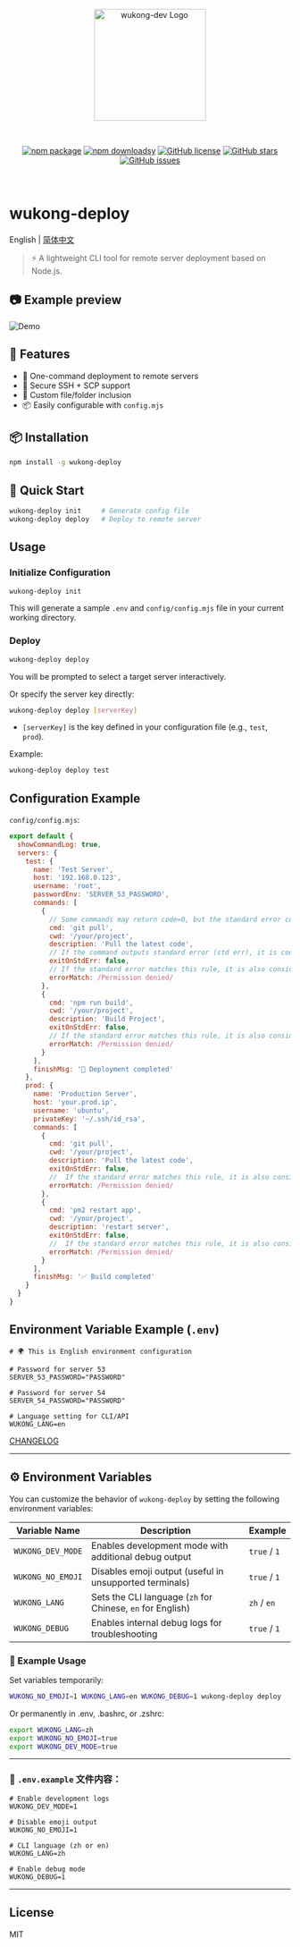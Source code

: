 <p align="center">
    <img src="https://raw.githubusercontent.com/tomatobybike/wukong-deploy/main/images/logo.svg" width="200" alt="wukong-dev Logo" />
</p>
<br/>
<p align="center">
  <a href="https://www.npmjs.com/package/wukong-deploy"><img src="https://img.shields.io/npm/v/wukong-deploy.svg" alt="npm package"></a>
  <a href="https://www.npmjs.com/package/wukong-deploy"><img src="https://img.shields.io/npm/dm/wukong-deploy.svg" alt="npm downloadsy"></a>
  <a href="https://github.com/tomatobybike/wukong-deploy/blob/master/LICENSE"><img src="https://img.shields.io/github/license/tomatobybike/wukong-deploy.svg" alt="GitHub license"></a>
  <a href="https://github.com/tomatobybike/wukong-deploy"><img src="https://img.shields.io/github/stars/tomatobybike/wukong-deploy.svg?style=social" alt="GitHub stars"></a>
  <a href="ttps://github.com/tomatobybike/wukong-deploy/issues"><img src="https://img.shields.io/github/issues/tomatobybike/wukong-deploy.svg" alt="GitHub issues"></a>
</p>
<br/>

# wukong-deploy

English | [简体中文](./README.zh-CN.md)

> ⚡️ A lightweight CLI tool for remote server deployment based on Node.js.

## 📷 Example preview

![Demo](./images/demo.svg)

## 🧠 Features

- 🚀 One-command deployment to remote servers
- 🔐 Secure SSH + SCP support
- 📁 Custom file/folder inclusion
- 📦 Easily configurable with `config.mjs`

## 📦 Installation

```bash
npm install -g wukong-deploy
```

## 🚀 Quick Start

```bash
wukong-deploy init     # Generate config file
wukong-deploy deploy   # Deploy to remote server
```

## Usage

### Initialize Configuration

```bash
wukong-deploy init
```

This will generate a sample `.env` and `config/config.mjs` file in your current working directory.

### Deploy

```bash
wukong-deploy deploy
```

You will be prompted to select a target server interactively.

Or specify the server key directly:

```bash
wukong-deploy deploy [serverKey]
```

- `[serverKey]` is the key defined in your configuration file (e.g., `test`, `prod`).

Example:

```bash
wukong-deploy deploy test
```

## Configuration Example

`config/config.mjs`:

```js
export default {
  showCommandLog: true,
  servers: {
    test: {
      name: 'Test Server',
      host: '192.168.0.123',
      username: 'root',
      passwordEnv: 'SERVER_53_PASSWORD',
      commands: [
        {
          // Some commands may return code=0, but the standard error contains a critical error
          cmd: 'git pull',
          cwd: '/your/project',
          description: 'Pull the latest code',
          // If the command outputs standard error (std err), it is considered to have failed execution
          exitOnStdErr: false,
          // If the standard error matches this rule, it is also considered a execution failure
          errorMatch: /Permission denied/
        },
        {
          cmd: 'npm run build',
          cwd: '/your/project',
          description: 'Build Project',
          exitOnStdErr: false,
          // If the standard error matches this rule, it is also considered a execution failure
          errorMatch: /Permission denied/
        }
      ],
      finishMsg: '🎉 Deployment completed'
    },
    prod: {
      name: 'Production Server',
      host: 'your.prod.ip',
      username: 'ubuntu',
      privateKey: '~/.ssh/id_rsa',
      commands: [
        {
          cmd: 'git pull',
          cwd: '/your/project',
          description: 'Pull the latest code',
          exitOnStdErr: false,
          //  If the standard error matches this rule, it is also considered a execution failure
          errorMatch: /Permission denied/
        },
        {
          cmd: 'pm2 restart app',
          cwd: '/your/project',
          description: 'restart server',
          exitOnStdErr: false,
          //  If the standard error matches this rule, it is also considered a execution failure
          errorMatch: /Permission denied/
        }
      ],
      finishMsg: '✅ Build completed'
    }
  }
}
```

## Environment Variable Example (`.env`)

```env
# 🌍 This is English environment configuration

# Password for server 53
SERVER_53_PASSWORD="PASSWORD"

# Password for server 54
SERVER_54_PASSWORD="PASSWORD"

# Language setting for CLI/API
WUKONG_LANG=en
```

[CHANGELOG](./CHANGELOG.md)

---

## ⚙️ Environment Variables

You can customize the behavior of `wukong-deploy` by setting the following environment variables:

| Variable Name     | Description                                                | Example      |
| ----------------- | ---------------------------------------------------------- | ------------ |
| `WUKONG_DEV_MODE`        | Enables development mode with additional debug output      | `true` / `1` |
| `WUKONG_NO_EMOJI` | Disables emoji output (useful in unsupported terminals)    | `true` / `1` |
| `WUKONG_LANG`            | Sets the CLI language (`zh` for Chinese, `en` for English) | `zh` / `en`  |
| `WUKONG_DEBUG`    | Enables internal debug logs for troubleshooting            | `true` / `1` |

### 🧪 Example Usage

Set variables temporarily:

```bash
WUKONG_NO_EMOJI=1 WUKONG_LANG=en WUKONG_DEBUG=1 wukong-deploy deploy
```

Or permanently in .env, .bashrc, or .zshrc:

```bash
export WUKONG_LANG=zh
export WUKONG_NO_EMOJI=true
export WUKONG_DEV_MODE=true
```

---

### 📝 `.env.example` 文件内容：

```env
# Enable development logs
WUKONG_DEV_MODE=1

# Disable emoji output
WUKONG_NO_EMOJI=1

# CLI language (zh or en)
WUKONG_LANG=zh

# Enable debug mode
WUKONG_DEBUG=1
```

---

## License

MIT

<!-- 中文关键词：部署工具, 自动部署, 前端发布, Node.js上线工具, wukong-deploy, 发布到服务器 -->
